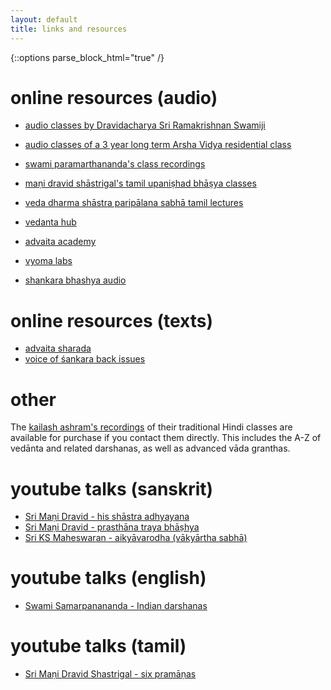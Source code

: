 ```yaml
---
layout: default
title: links and resources
---
```


{::options parse_block_html="true" /}

# online resources (audio)

- [audio classes by Dravidacharya Sri Ramakrishnan Swamiji][sn]
- [audio classes of a 3 year long term Arsha Vidya residential class][avg]
- [swami paramarthananda's class recordings][sp]
- [maṇi dravid shāstrigal's tamil upaniṣhad bhāṣya classes][md-up]

- [veda dharma shāstra paripālana sabhā tamil lectures][vdsps]
- [vedanta hub](https://www.vedantahub.org)
- [advaita academy](http://www.advaita-academy.org/)
- [vyoma labs](https://www.sanskritfromhome.in)

- [shankara bhashya audio](https://archive.org/details/@30nov1957)

# online resources (texts)

- [advaita sharada](https://advaitasharada.sringeri.net)
- [voice of śankara back issues](http://advaitacentre.org/archives/)

[sn]: http://shastranethralaya.org/discourse/?lang=english
[avg]: https://arshavidya.in/product/fifth-3-year-long-term-course-2010-2013/
[sp]: https://www.yogamalika.org
[md-up]: https://advaitaonline.info/lectures.php
[vdsps]: https://www.youtube.com/channel/UCvItbtggl54FxSLyo7-XjxQ/videos

# other

The [kailash ashram's recordings][ka] of their traditional Hindi classes
are available for purchase if you contact them directly. This includes
the A-Z of vedānta and related darshanas, as well as advanced vāda granthas.

[ka]: syllabus/kailash

# youtube talks (sanskrit)

- [Sri Maṇi Dravid - his shāstra adhyayana](https://www.youtube.com/watch?v=WMvMut0AwEc)
- [Sri Maṇi Dravid - prasthāna traya bhāṣhya](https://www.youtube.com/watch?v=jo2KdicQu_E)
- [Sri KS Maheswaran - aikyāvarodha (vākyārtha sabhā)](https://www.youtube.com/watch?v=ADlGJWbR5-M)

# youtube talks (english)

- [Swami Samarpanananda - Indian darshanas](https://www.youtube.com/watch?v=R4BMFImFBa0&list=PLOsVQYiDSaj4Uq9bBj8NyvG8tOHyZogwz)

# youtube talks (tamil)

- [Sri Maṇi Dravid Shastrigal - six pramāṇas](https://www.youtube.com/watch?v=sADGK79EqsE)
